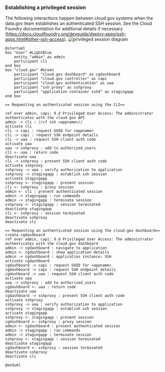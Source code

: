 ### Establishing a privileged session
The following interactions happen between cloud.gov systems when the data.gov team establishes an authenticated SSH session. See the Cloud Foundry documentation for additional details if necessary (https://docs.cloudfoundry.org/devguide/deploy-apps/ssh-apps.html#other-ssh-access).
![privileged session diagram](http://www.plantuml.com/plantuml/png/tLHDRzim33tNluB8hcjpNj0KxJQW2z13iQxdWP4OMu0jUVf8c_twqV8Y2SQC1iCsO2rWDBRUU-GZALuxZzQ7hgssvXaMZuxi0jxSgRhnxzj0rHbfh_m15YWxfHU03kAl2lYlPweIgaVjGRIg8Ys1PKOfqPeWBsgpPxrRIwIhinAVpq6YQxO6hOpoeaxlimnXjBUcRScE5EpLB1Q3RmOJ0hqoeuE0E84xrq1lpVCXdlDRV9c0iE_Rdp8n0rIQx02M8yjZhNJDg5I8Qhs6p_GjaFDy0gZBR4Y28-S6jU26Opw13tURzRggBEt0xCcEnNuR7QxWtOM4UwlsggMQsKEpu4O85bd15oP7i7BUeZSMob0EdfHlOeHScPlxJHKfS7urz0zMi5oAtU08Bjc6newkbiiAXLTx5eazvYV2iH_mTZG7ju-RZx0pDlDcW0yFdu2hqnl55PN4DMpT4HeG9qW-O0VH2LTSKaw5iHK_J4lTOYvA2Tv4lB7gEyclmP4T0roUfm0-M3tgIIeL1zn4iRVaIB-GJHwOn4nsk8bgTqWfnUc9EUPXAbd5536P-6tRAku7GuxJaiDcR9PWc_bpDf38OobAY_5_EXy7WX4CBEZJkIt1qwnj6AhRTQYbcu5uiloPjPBKd84Z85DasRKCdJfxYPg0vJVM-8rB-ujLnfTOM69ykS_-pRNEuLBjYnouB1htgcPsEOPbwoTmrvYd4fUkxOny2LMQ6wG5hOOBb0Uth4b9FcsnPCB92oPJ_lAYoO5EMpWP_-eNJxPwuWBAXFzi4UN4_yn2kYOjGzV-0000)
```plantuml
@startuml
box "User" #LightBlue
	entity "admin" as admin
    participant cli
end box
box "cloud.gov" #Green
	participant "cloud.gov dashboard" as cgdashboard
	participant "cloud.gov controller" as capi
	participant "cloud.gov authentication" as uaa
	participant "ssh proxy" as sshproxy
	participant "application container sshd" as stagingapp
end box

== Requesting an authenticated session using the CLI==

ref over admin, capi: 9.d Privileged User Access: The administrator authenticates with the cloud.gov API
admin -> cli : //cf ssh <appname>//
activate cli
cli -> capi : request GUID for <appname>
cli -> capi : request SSH endpoint details
cli -> uaa : request SSH client auth code
activate uaa
uaa -> sshproxy : add to authorized_users
cli <- uaa : return code
deactivate uaa
cli -> sshproxy : present SSH client auth code
activate sshproxy
sshproxy -> uaa : verify authorization to application
sshproxy -> stagingapp : establish ssh session
activate stagingapp
sshproxy <- stagingapp : present session
cli <- sshproxy : proxy session
admin <- cli : present authenticated session
admin -> stagingapp : run commands
admin -> stagingapp : terminate session
sshproxy <- stagingapp : session terminated
deactivate stagingapp
cli <- sshproxy : session terminated
deactivate sshproxy
deactivate cli

== Requesting an authenticated session using the cloud.gov dashboard==
create cgdashboard
ref over admin, capi: 9.d Privileged User Access: The administrator authenticates with the cloud.gov dashboard
admin -> cgdashboard : navigate to application
admin <- cgdashboard : show application details
admin -> cgdashboard : application instance: SSH
activate cgdashboard
cgdashboard -> capi : request GUID for <appname>
cgdashboard -> capi : request SSH endpoint details
cgdashboard -> uaa : request SSH client auth code
activate uaa
uaa -> sshproxy : add to authorized_users
cgdashboard <- uaa : return code
deactivate uaa
cgdashboard -> sshproxy : present SSH client auth code
activate sshproxy
sshproxy -> uaa : verify authorization to application
sshproxy -> stagingapp : establish ssh session
activate stagingapp
sshproxy <- stagingapp : present session
cgdashboard <- sshproxy : proxy session
admin <- cgdashboard : present authenticated session
admin -> stagingapp : run commands
admin -> stagingapp : terminate session
sshproxy <- stagingapp : session terminated
deactivate stagingapp
cgdashboard <- sshproxy : session terminated
deactivate sshproxy
deactivate cli

@enduml

```
